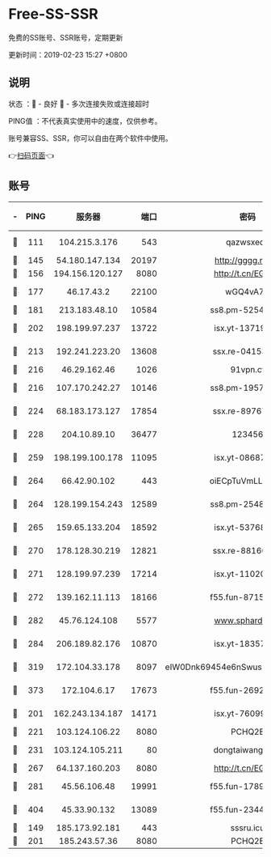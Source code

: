 # Free-SS-SSR

免费的SS账号、SSR账号，定期更新

更新时间：2019-02-23 15:27 +0800

## 说明

状态     ：🙂 - 良好 🙁 - 多次连接失败或连接超时

PING值   ：不代表真实使用中的速度，仅供参考。

账号兼容SS、SSR，你可以自由在两个软件中使用。

👉[扫码页面](https://liesauer.github.io/free-ss-ssr.github.io/)👈

## 账号

|-|PING|服务器|端口|密码|加密方式|区域|
|:----:|:----:|:-----:|-----:|:----:|:----:|:----:|
|🙂|111|104.215.3.176|543|qazwsxedc|aes-256-gcm|JP|
|🙂|145|54.180.147.134|20197|http://gggg.rocks|chacha20|KR|
|🙂|156|194.156.120.127|8080|http://t.cn/EGJIyrl|rc4-md5|RU|
|🙂|177|46.17.43.2|22100|wGQ4vA7D|aes-256-gcm|RU|
|🙂|181|213.183.48.10|10584|ss8.pm-52546050|rc4-md5|RU|
|🙂|202|198.199.97.237|13722|isx.yt-13719964|aes-256-cfb|US|
|🙂|213|192.241.223.20|13608|ssx.re-04153947|aes-256-cfb|US|
|🙂|216|46.29.162.46|1026|91vpn.cf|rc4-md5|RU|
|🙂|216|107.170.242.27|10146|ss8.pm-19577834|aes-256-cfb|US|
|🙂|224|68.183.173.127|17854|ssx.re-89767953|aes-256-cfb|US|
|🙂|228|204.10.89.10|36477|123456|aes-256-cfb|US|
|🙂|259|198.199.100.178|11095|isx.yt-08687523|aes-256-cfb|US|
|🙂|264|66.42.90.102|443|oiECpTuVmLLxk4Ts|aes-256-cfb|US|
|🙂|264|128.199.154.243|12589|ss8.pm-25483788|aes-256-cfb|SG|
|🙂|265|159.65.133.204|18592|isx.yt-53768973|aes-256-cfb|SG|
|🙂|270|178.128.30.219|12821|ssx.re-88166677|aes-256-cfb|SG|
|🙂|271|128.199.97.239|17214|isx.yt-11020903|aes-256-cfb|SG|
|🙂|272|139.162.11.113|18166|f55.fun-87155784|aes-256-cfb|SG|
|🙂|282|45.76.124.108|5577|www.sphard.com|aes-256-cfb|AU|
|🙂|284|206.189.82.176|10870|isx.yt-18357670|aes-256-cfb|SG|
|🙂|319|172.104.33.178|8097|eIW0Dnk69454e6nSwuspv9DmS201tQ0D|aes-256-cfb|SG|
|🙂|373|172.104.6.17|17673|f55.fun-26926013|aes-256-cfb|US|
|🙂|201|162.243.134.187|14171|isx.yt-76099235|aes-256-cfb|US|
|🙂|221|103.124.106.22|8080|PCHQ2E|rc4-md5|US|
|🙂|231|103.124.105.211|80|dongtaiwang.com|aes-256-cfb|US|
|🙂|267|64.137.160.203|8080|http://t.cn/EGJIyrl|rc4-md5|CA|
|🙂|281|45.56.106.48|19991|f55.fun-17890118|aes-256-cfb|US|
|🙂|404|45.33.90.132|13089|f55.fun-23448160|aes-256-cfb|US|
|🙁|149|185.173.92.181|443|sssru.icu|rc4-md5|RU|
|🙁|201|185.243.57.36|8080|PCHQ2E|rc4-md5|US|
